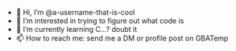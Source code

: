 - 👋 Hi, I’m @a-username-that-is-cool
- 👀 I’m interested in trying to figure out what code is
- 🌱 I’m currently learning C...? doubt it
- 📫 How to reach me: send me a DM or profile post on GBATemp

<!---
a-username-that-is-cool/a-username-that-is-cool is a ✨ special ✨ repository because its `README.md` (this file) appears on your GitHub profile.
You can click the Preview link to take a look at your changes.
--->
